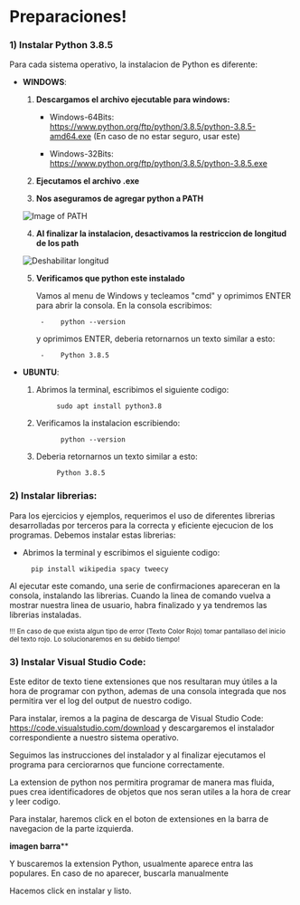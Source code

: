 # Preparaciones!



### 1) Instalar Python 3.8.5

Para cada sistema operativo, la instalacion de Python es diferente:

-   **WINDOWS**:

    1.   **Descargamos el archivo ejecutable para windows:**


           -    Windows-64Bits: https://www.python.org/ftp/python/3.8.5/python-3.8.5-amd64.exe (En caso de no estar seguro, usar este)

           -    Windows-32Bits: https://www.python.org/ftp/python/3.8.5/python-3.8.5.exe   



    2.  **Ejecutamos el archivo .exe**

    3.   **Nos aseguramos de agregar python a PATH**

    ![Image of PATH](https://datatofish.com/wp-content/uploads/2018/10/0001_add_Python_to_Path.png)
                
    4.   **Al finalizar la instalacion, desactivamos la restriccion de longitud de los path**

    ![Deshabilitar longitud](https://i.stack.imgur.com/r6XEh.jpg)

    5. **Verificamos que python este instalado**

        Vamos al menu de Windows y tecleamos "cmd" y oprimimos ENTER para abrir la consola. En la consola escribimos: 
                    
            -    python --version 

        y oprimimos ENTER, deberia retornarnos un texto similar a esto:

            -    Python 3.8.5


-   **UBUNTU**:
            
    1. Abrimos la terminal, escribimos el siguiente codigo:

                sudo apt install python3.8

    2. Verificamos la instalacion escribiendo:

                 python --version 

    3. Deberia retornarnos un texto similar a esto:

                Python 3.8.5

            


### 2) Instalar librerias:

Para los ejercicios y ejemplos, requerimos el uso de diferentes librerias desarrolladas por terceros para la correcta y eficiente ejecucion de los programas. Debemos instalar estas librerias:

* Abrimos la terminal y escribimos el siguiente codigo:

        pip install wikipedia spacy tweecy

Al ejecutar este comando, una serie de confirmaciones apareceran en la consola, instalando las librerias. Cuando la linea de comando vuelva a mostrar nuestra linea de usuario, habra finalizado y ya tendremos las librerias instaladas.

<sub>!!!  En caso de que exista algun tipo de error  (Texto Color Rojo) tomar pantallaso del inicio del texto rojo. Lo solucionaremos en su debido tiempo!</sub>

### 3) Instalar Visual Studio Code:

Este editor de texto tiene extensiones que nos resultaran muy útiles a la hora de programar con python, 
ademas de una consola integrada que nos permitira ver el log del output de nuestro codigo.

Para instalar, iremos a la pagina de descarga de Visual Studio Code: https://code.visualstudio.com/download
y descargaremos el instalador correspondiente a nuestro sistema operativo.

Seguimos las instrucciones del instalador y al finalizar ejecutamos el programa para cerciorarnos que funcione correctamente.




La extension de python nos permitira programar de manera mas fluida, pues crea identificadores de objetos que nos seran utiles a la hora 
de crear y leer codigo.

Para instalar, haremos click en el boton de extensiones en la barra de navegacion de la parte izquierda.



****imagen barra******

Y buscaremos la extension Python, usualmente aparece entra las populares.
En caso de no aparecer, buscarla manualmente

Hacemos click en instalar y listo.
